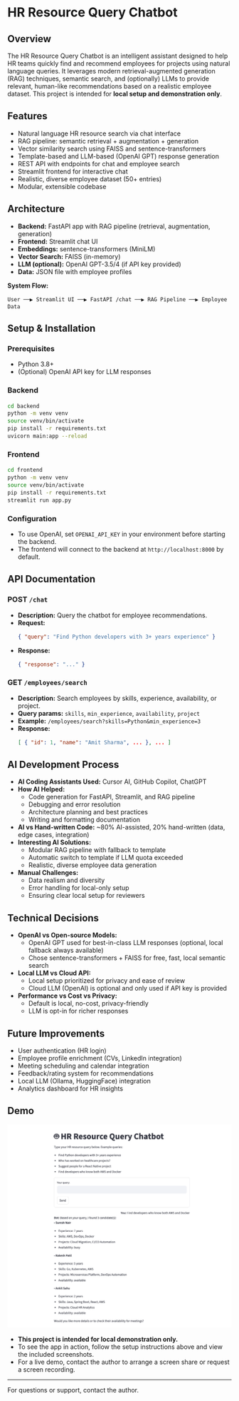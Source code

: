 # HR Resource Query Chatbot

## Overview
The HR Resource Query Chatbot is an intelligent assistant designed to help HR teams quickly find and recommend employees for projects using natural language queries. It leverages modern retrieval-augmented generation (RAG) techniques, semantic search, and (optionally) LLMs to provide relevant, human-like recommendations based on a realistic employee dataset. This project is intended for **local setup and demonstration only**.

## Features
- Natural language HR resource search via chat interface
- RAG pipeline: semantic retrieval + augmentation + generation
- Vector similarity search using FAISS and sentence-transformers
- Template-based and LLM-based (OpenAI GPT) response generation
- REST API with endpoints for chat and employee search
- Streamlit frontend for interactive chat
- Realistic, diverse employee dataset (50+ entries)
- Modular, extensible codebase

## Architecture
- **Backend:** FastAPI app with RAG pipeline (retrieval, augmentation, generation)
- **Frontend:** Streamlit chat UI
- **Embeddings:** sentence-transformers (MiniLM)
- **Vector Search:** FAISS (in-memory)
- **LLM (optional):** OpenAI GPT-3.5/4 (if API key provided)
- **Data:** JSON file with employee profiles

**System Flow:**
```
User ──▶ Streamlit UI ──▶ FastAPI /chat ──▶ RAG Pipeline ──▶ Employee Data
```

## Setup & Installation

### Prerequisites
- Python 3.8+
- (Optional) OpenAI API key for LLM responses

### Backend
```bash
cd backend
python -m venv venv
source venv/bin/activate
pip install -r requirements.txt
uvicorn main:app --reload
```

### Frontend
```bash
cd frontend
python -m venv venv
source venv/bin/activate
pip install -r requirements.txt
streamlit run app.py
```

### Configuration
- To use OpenAI, set `OPENAI_API_KEY` in your environment before starting the backend.
- The frontend will connect to the backend at `http://localhost:8000` by default.

## API Documentation

### POST `/chat`
- **Description:** Query the chatbot for employee recommendations.
- **Request:**
  ```json
  { "query": "Find Python developers with 3+ years experience" }
  ```
- **Response:**
  ```json
  { "response": "..." }
  ```

### GET `/employees/search`
- **Description:** Search employees by skills, experience, availability, or project.
- **Query params:** `skills`, `min_experience`, `availability`, `project`
- **Example:** `/employees/search?skills=Python&min_experience=3`
- **Response:**
  ```json
  [ { "id": 1, "name": "Amit Sharma", ... }, ... ]
  ```

## AI Development Process
- **AI Coding Assistants Used:** Cursor AI, GitHub Copilot, ChatGPT
- **How AI Helped:**
  - Code generation for FastAPI, Streamlit, and RAG pipeline
  - Debugging and error resolution
  - Architecture planning and best practices
  - Writing and formatting documentation
- **AI vs Hand-written Code:** ~80% AI-assisted, 20% hand-written (data, edge cases, integration)
- **Interesting AI Solutions:**
  - Modular RAG pipeline with fallback to template
  - Automatic switch to template if LLM quota exceeded
  - Realistic, diverse employee data generation
- **Manual Challenges:**
  - Data realism and diversity
  - Error handling for local-only setup
  - Ensuring clear local setup for reviewers

## Technical Decisions
- **OpenAI vs Open-source Models:**
  - OpenAI GPT used for best-in-class LLM responses (optional, local fallback always available)
  - Chose sentence-transformers + FAISS for free, fast, local semantic search
- **Local LLM vs Cloud API:**
  - Local setup prioritized for privacy and ease of review
  - Cloud LLM (OpenAI) is optional and only used if API key is provided
- **Performance vs Cost vs Privacy:**
  - Default is local, no-cost, privacy-friendly
  - LLM is opt-in for richer responses

## Future Improvements
- User authentication (HR login)
- Employee profile enrichment (CVs, LinkedIn integration)
- Meeting scheduling and calendar integration
- Feedback/rating system for recommendations
- Local LLM (Ollama, HuggingFace) integration
- Analytics dashboard for HR insights

## Demo
  ![Screenshot](demo_screenshot.png)
- **This project is intended for local demonstration only.**
- To see the app in action, follow the setup instructions above and view the included screenshots.
- For a live demo, contact the author to arrange a screen share or request a screen recording.

---
For questions or support, contact the author. 
